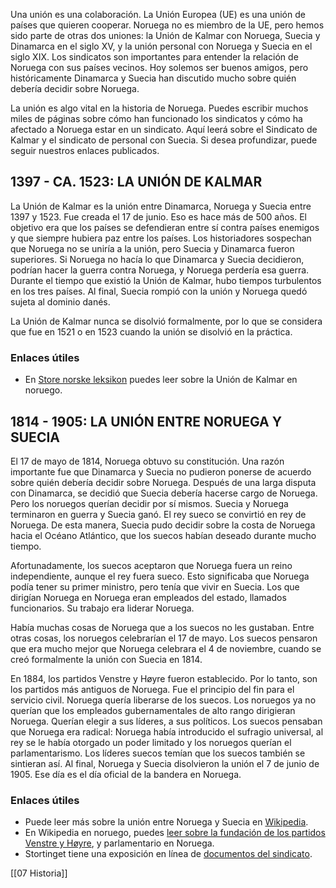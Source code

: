 Una unión es una colaboración. La Unión Europea (UE) es una unión de países que quieren cooperar. Noruega no es miembro de la UE, pero hemos sido parte de otras dos uniones: la Unión de Kalmar con Noruega, Suecia y Dinamarca en el siglo XV, y la unión personal con Noruega y Suecia en el siglo XIX. Los sindicatos son importantes para entender la relación de Noruega con sus países vecinos. Hoy solemos ser buenos amigos, pero históricamente Dinamarca y Suecia han discutido mucho sobre quién debería decidir sobre Noruega.

La unión es algo vital en la historia de Noruega. Puedes escribir muchos miles de páginas sobre cómo han funcionado los sindicatos y cómo ha afectado a Noruega estar en un sindicato. Aquí leerá sobre el Sindicato de Kalmar y el sindicato de personal con Suecia. Si desea profundizar, puede seguir nuestros enlaces publicados.

## 1397 - CA. 1523: LA UNIÓN DE KALMAR

La Unión de Kalmar es la unión entre Dinamarca, Noruega y Suecia entre 1397 y 1523. Fue creada el 17 de junio. Eso es hace más de 500 años. El objetivo era que los países se defendieran entre sí contra países enemigos y que siempre hubiera paz entre los países. Los historiadores sospechan que Noruega no se uniría a la unión, pero Suecia y Dinamarca fueron superiores. Si Noruega no hacía lo que Dinamarca y Suecia decidieron, podrían hacer la guerra contra Noruega, y Noruega perdería esa guerra. Durante el tiempo que existió la Unión de Kalmar, hubo tiempos turbulentos en los tres países. Al final, Suecia rompió con la unión y Noruega quedó sujeta al dominio danés.

La Unión de Kalmar nunca se disolvió formalmente, por lo que se considera que fue en 1521 o en 1523 cuando la unión se disolvió en la práctica.

### Enlaces útiles

-   En [Store norske leksikon](https://snl.no/Kalmarunionen) puedes leer sobre la Unión de Kalmar en noruego.

## 1814 - 1905: LA UNIÓN ENTRE NORUEGA Y SUECIA

El 17 de mayo de 1814, Noruega obtuvo su constitución. Una razón importante fue que Dinamarca y Suecia no pudieron ponerse de acuerdo sobre quién debería decidir sobre Noruega. Después de una larga disputa con Dinamarca, se decidió que Suecia debería hacerse cargo de Noruega. Pero los noruegos querían decidir por sí mismos. Suecia y Noruega terminaron en guerra y Suecia ganó. El rey sueco se convirtió en rey de Noruega. De esta manera, Suecia pudo decidir sobre la costa de Noruega hacia el Océano Atlántico, que los suecos habían deseado durante mucho tiempo.

Afortunadamente, los suecos aceptaron que Noruega fuera un reino independiente, aunque el rey fuera sueco. Esto significaba que Noruega podía tener su primer ministro, pero tenía que vivir en Suecia. Los que dirigían Noruega en Noruega eran empleados del estado, llamados funcionarios. Su trabajo era liderar Noruega.

Había muchas cosas de Noruega que a los suecos no les gustaban. Entre otras cosas, los noruegos celebrarían el 17 de mayo. Los suecos pensaron que era mucho mejor que Noruega celebrara el 4 de noviembre, cuando se creó formalmente la unión con Suecia en 1814.

En 1884, los partidos Venstre y Høyre fueron establecido. Por lo tanto, son los partidos más antiguos de Noruega. Fue el principio del fin para el servicio civil. Noruega quería liberarse de los suecos. Los noruegos ya no querían que los empleados gubernamentales de alto rango dirigieran Noruega. Querían elegir a sus líderes, a sus políticos. Los suecos pensaban que Noruega era radical: Noruega había introducido el sufragio universal, al rey se le había otorgado un poder limitado y los noruegos querían el parlamentarismo. Los líderes suecos temían que los suecos también se sintieran así. Al final, Noruega y Suecia disolvieron la unión el 7 de junio de 1905. Ese día es el día oficial de la bandera en Noruega.

### Enlaces útiles

-   Puede leer más sobre la unión entre Noruega y Suecia en [Wikipedia](https://en.wikipedia.org/wiki/Union_%20between_Sweden_and_Norway).
-   En Wikipedia en noruego, puedes [leer sobre la fundación de los partidos Venstre y Høyre](https://no.wikipedia.org/wiki/Parlamentarisme), y parlamentario en Noruega.
-   Stortinget tiene una exposición en línea de [documentos del sindicato](https://stortinget.no/no/Stortinget-og-demokratiet/Historikk/stortinget-og-unionen-med-sverige/).


[[07 Historia]]